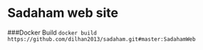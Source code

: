 # Sadaham web site


###Docker Build 
`docker build https://github.com/dilhan2013/sadaham.git#master:SadahamWeb`
